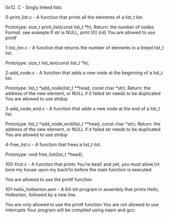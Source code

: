 0x12. C - Singly linked lists

0-print_list.c - A function that prints all the elements of a list_t list.

Prototype: size_t print_list(const list_t *h);
Return: the number of nodes
Format: see example
If str is NULL, print [0] (nil)
You are allowed to use printf

1-list_len.c - A function that returns the number of elements in a linked list_t list.

Prototype: size_t list_len(const list_t *h);

2-add_node.c - A function that adds a new node at the beginning of a list_t list.

Prototype: list_t *add_node(list_t **head, const char *str);
Return: the address of the new element, or NULL if it failed
str needs to be duplicated
You are allowed to use strdup

3-add_node_end.c - A function that adds a new node at the end of a list_t list.

Prototype: list_t *add_node_end(list_t **head, const char *str);
Return: the address of the new element, or NULL if it failed
str needs to be duplicated
You are allowed to use strdup

4-free_list.c - A function that frees a list_t list.

Prototype: void free_list(list_t *head);

100-first.c - A function that prints You're beat! and yet, you must allow,\nI bore my house upon my back!\n before the main function is executed.

You are allowed to use the printf function

101-hello_holberton.asm - A 64-bit program in assembly that prints Hello, Holberton, followed by a new line.

You are only allowed to use the printf function
You are not allowed to use interrupts
Your program will be compiled using nasm and gcc:
